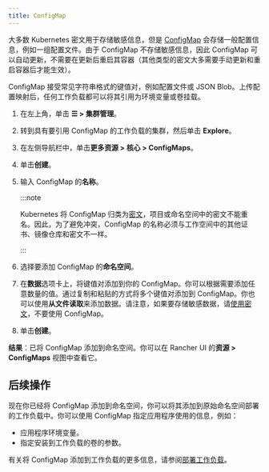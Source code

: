 ```yaml
---
title: ConfigMap
---
```


大多数 Kubernetes 密文用于存储敏感信息，但是 [ConfigMap](https://kubernetes.io/docs/tasks/configure-pod-container/configure-pod-configmap/) 会存储一般配置信息，例如一组配置文件。由于 ConfigMap 不存储敏感信息，因此 ConfigMap 可以自动更新，不需要在更新后重启其容器（其他类型的密文大多需要手动更新和重启容器后才能生效）。

ConfigMap 接受常见字符串格式的键值对，例如配置文件或 JSON Blob。上传配置映射后，任何工作负载都可以将其引用为环境变量或卷挂载。

1. 在左上角，单击 **☰ > 集群管理**。
1. 转到具有要引用 ConfigMap 的工作负载的集群，然后单击 **Explore**。
1. 在左侧导航栏中，单击**更多资源 > 核心 > ConfigMaps**。
1. 单击**创建**。
1. 输入 ConfigMap 的**名称**。

   :::note

   Kubernetes 将 ConfigMap 归类为[密文](https://kubernetes.io/docs/concepts/configuration/secret/)，项目或命名空间中的密文不能重名。因此，为了避免冲突，ConfigMap 的名称必须与工作空间中的其他证书、镜像仓库和密文不一样。

   :::

1. 选择要添加 ConfigMap 的**命名空间**。

1. 在**数据**选项卡上，将键值对添加到你的 ConfigMap。你可以根据需要添加任意数量的值。通过复制和粘贴的方式将多个键值对添加到 ConfigMap。你也可以使用**从文件读取**来添加数据。请注意，如果要存储敏感数据，请[使用密文](../../security/secrets-hub.md)，不要使用 ConfigMap。
1. 单击**创建**。

**结果**：已将 ConfigMap 添加到命名空间。你可以在 Rancher UI 的**资源 > ConfigMaps** 视图中查看它。

## 后续操作

现在你已经将 ConfigMap 添加到命名空间，你可以将其添加到原始命名空间部署的工作负载中。你可以使用 ConfigMap 指定应用程序使用的信息，例如：

- 应用程序环境变量。
- 指定安装到工作负载的卷的参数。

有关将 ConfigMap 添加到工作负载的更多信息，请参阅[部署工作负载](workloads-and-pods/deploy-workloads.md)。

